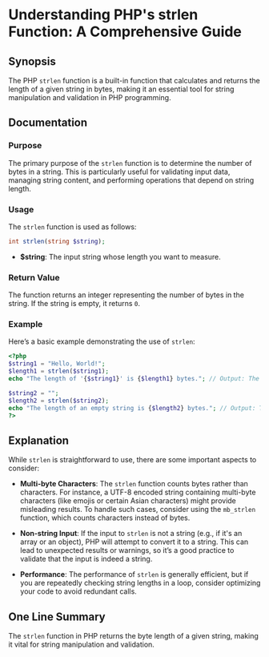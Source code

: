 <!--
Meta Description: # Understanding PHP's strlen Function: A Comprehensive Guide ## Synopsis The PHP `strlen` function is a built-in function that calculates and returns ...
Meta Keywords: string, strlen, function, bytes, php
-->

# Understanding PHP's strlen Function: A Comprehensive Guide

## Synopsis
The PHP `strlen` function is a built-in function that calculates and returns the length of a given string in bytes, making it an essential tool for string manipulation and validation in PHP programming.

## Documentation

### Purpose
The primary purpose of the `strlen` function is to determine the number of bytes in a string. This is particularly useful for validating input data, managing string content, and performing operations that depend on string length.

### Usage
The `strlen` function is used as follows:

```php
int strlen(string $string);
```

- **$string**: The input string whose length you want to measure.

### Return Value
The function returns an integer representing the number of bytes in the string. If the string is empty, it returns `0`.

### Example
Here’s a basic example demonstrating the use of `strlen`:

```php
<?php
$string1 = "Hello, World!";
$length1 = strlen($string1);
echo "The length of '{$string1}' is {$length1} bytes."; // Output: The length of 'Hello, World!' is 13 bytes.

$string2 = "";
$length2 = strlen($string2);
echo "The length of an empty string is {$length2} bytes."; // Output: The length of an empty string is 0 bytes.
?>
```

## Explanation
While `strlen` is straightforward to use, there are some important aspects to consider:

- **Multi-byte Characters**: The `strlen` function counts bytes rather than characters. For instance, a UTF-8 encoded string containing multi-byte characters (like emojis or certain Asian characters) might provide misleading results. To handle such cases, consider using the `mb_strlen` function, which counts characters instead of bytes.

- **Non-string Input**: If the input to `strlen` is not a string (e.g., if it's an array or an object), PHP will attempt to convert it to a string. This can lead to unexpected results or warnings, so it’s a good practice to validate that the input is indeed a string.

- **Performance**: The performance of `strlen` is generally efficient, but if you are repeatedly checking string lengths in a loop, consider optimizing your code to avoid redundant calls.

## One Line Summary
The `strlen` function in PHP returns the byte length of a given string, making it vital for string manipulation and validation.